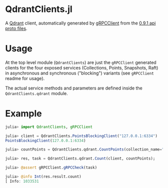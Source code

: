 # QdrantClients.jl

A [Qdrant](https://github.com/qdrant/qdrant) client, automatically generated by [gRPCClient](https://github.com/JuliaComputing/gRPCClient.jl) from the [0.9.1 api proto files](https://github.com/qdrant/qdrant/tree/v0.9.1/lib/api/src/grpc/proto).


# Usage

At the top level module (`QdrantClients`) are just the `gRPCClient` generated clients for the four exposed services (Collections, Points, Snapshots, Raft) in asynchronous and synchronous ("blocking") variants (see `gRPCClient` readme for usage).

The actual service methods and parameters are defined inside the `QdrantClients.qdrant` module.

# Example

```julia
julia> import QdrantClients, gRPCClient

julia> client = QdrantClients.PointsBlockingClient("127.0.0.1:6334")
PointsBlockingClient(127.0.0.1:6334)

julia> countPoints = QdrantClients.qdrant.CountPoints(collection_name="my-collection");

julia> res, task = QdrantClients.qdrant.Count(client, countPoints);

julia> @assert gRPCClient.gRPCCheck(task)

julia> @info Int(res.result.count)
[ Info: 1033531

```